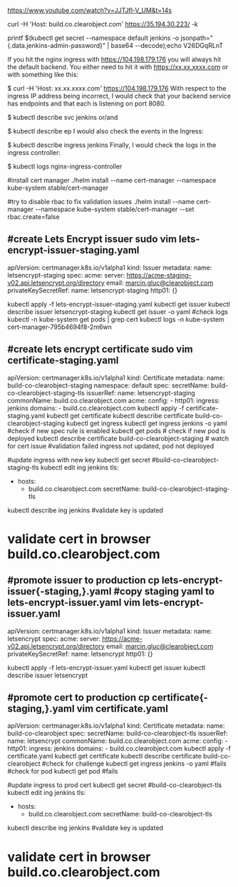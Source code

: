 https://www.youtube.com/watch?v=JJTJfl-V_UM&t=14s

curl -H 'Host: build.co.clearobject.com' https://35.194.30.223/ -k

printf $(kubectl get secret --namespace default jenkins -o jsonpath="{.data.jenkins-admin-password}" | base64 --decode);echo
V26DGqRLnT



If you hit the nginx ingress with https://104.198.179.176 you will always hit the default backend. You either need to hit it with https://xx.xx.xxxx.com or with something like this:

$ curl -H 'Host: xx.xx.xxxx.com' https://104.198.179.176
With respect to the ingress IP address being incorrect, I would check that your backend service has endpoints and that each is listening on port 8080.

$ kubectl describe svc jenkins
or/and

$ kubectl describe ep
I would also check the events in the Ingress:

$ kubectl describe ingress jenkins
Finally, I would check the logs in the ingress controller:

$ kubectl logs nginx-ingress-controller

#install cert manager
./helm install --name cert-manager --namespace kube-system stable/cert-manager

#try to disable rbac to fix validation issues 
./helm install --name cert-manager --namespace kube-system stable/cert-manager --set rbac.create=false

#create Lets Encrypt issuer 
sudo vim lets-encrypt-issuer-staging.yaml
---
apiVersion: certmanager.k8s.io/v1alpha1
kind: Issuer
metadata:
        name: letsencrypt-staging
spec:
        acme:
                server: https://acme-staging-v02.api.letsencrypt.org/directory
                email: marcin.gluc@clearobject.com
                privateKeySecretRef:
                        name: letsencrypt-staging
                http01: {}

kubectl apply -f lets-encrypt-issuer-staging.yaml
kubectl get issuer
kubectl describe issuer letsencrypt-staging
kubectl get issuer -o yaml
#check logs
kubectl -n kube-system get pods | grep cert
kubectl logs -n kube-system cert-manager-795b4694f8-2m6wn 

#create lets encrypt certificate
sudo vim certificate-staging.yaml
---
apiVersion: certmanager.k8s.io/v1alpha1
kind: Certificate
metadata:
  name: build-co-clearobject-staging
  namespace: default
spec:
  secretName: build-co-clearobject-staging-tls
  issuerRef:
    name: letsencrypt-staging
  commonName: build.co.clearobject.com
  acme:
    config:
    - http01:
        ingress: jenkins
      domains:
      - build.co.clearobject.com
kubectl apply -f certificate-staging.yaml
kubectl get certificate
kubectl describe certificate build-co-clearobject-staging
kubectl get ingress
kubectl get ingress jenkins -o yaml #check if new spec rule is enabled
kubectl get pods # check if new pod is deployed
kubectl describe certificate build-co-clearobject-staging # watch for cert issue
#validation failed ingress not updated, pod not deployed 

#update ingress with new key
kubectl get secret
#build-co-clearobject-staging-tls
kubectl edit ing jenkins
  tls:
  - hosts:
    - build.co.clearobject.com
    secretName: build-co-clearobject-staging-tls

kubectl describe ing jenkins #validate key is updated 

# validate cert in browser build.co.clearobject.com 

#promote issuer to production 
cp lets-encrypt-issuer{-staging,}.yaml #copy staging yaml to lets-encrypt-issuer.yaml
vim lets-encrypt-issuer.yaml
---
apiVersion: certmanager.k8s.io/v1alpha1
kind: Issuer
metadata:
        name: letsencrypt
spec:
        acme:
                server: https://acme-v02.api.letsencrypt.org/directory
                email: marcin.gluc@clearobject.com
                privateKeySecretRef:
                        name: letsencrypt
                http01: {}

kubectl apply -f lets-encrypt-issuer.yaml
kubectl get issuer
kubectl describe issuer letsencrypt

#promote cert to production 
cp certificate{-staging,}.yaml
vim certificate.yaml
---
apiVersion: certmanager.k8s.io/v1alpha1
kind: Certificate
metadata:
  name: build-co-clearobject
spec:
  secretName: build-co-clearobject-tls
  issuerRef:
    name: letsencrypt
  commonName: build.co.clearobject.com
  acme:
    config:
    - http01:
        ingress: jenkins
      domains:
              - build.co.clearobject.com
kubectl apply -f certificate.yaml
kubectl get certificate
kubectl describe certificate build-co-clearobject 
#check for challenge
kubectl get ingress jenkins -o yaml #fails
#check for pod
kubectl get pod #fails

#update ingress to prod cert 
kubectl get secret
#build-co-clearobject-tls   
kubectl edit ing jenkins
  tls:
  - hosts:
    - build.co.clearobject.com
    secretName: build-co-clearobject-tls

kubectl describe ing jenkins #validate key is updated 
# validate cert in browser build.co.clearobject.com 